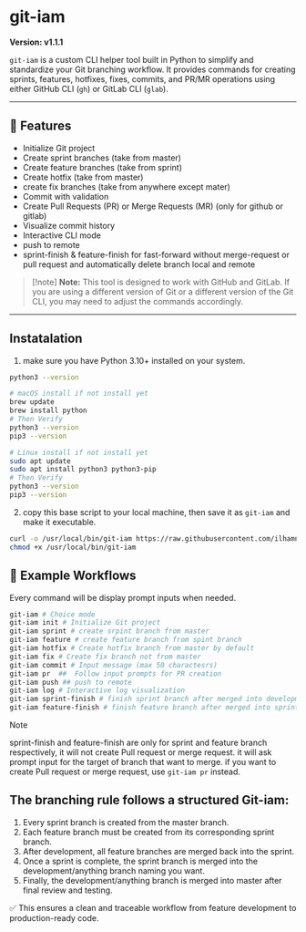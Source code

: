 # git-iam

**Version: v1.1.1**

`git-iam` is a custom CLI helper tool built in Python to simplify and standardize your Git branching workflow. It provides commands for creating sprints, features, hotfixes, fixes, commits, and PR/MR operations using either GitHub CLI (`gh`) or GitLab CLI (`glab`).

---

## 🚀 Features

- Initialize Git project
- Create sprint branches (take from master)
- Create feature branches (take from sprint)
- Create hotfix (take from master)
- create fix branches (take from anywhere except mater)
- Commit with validation
- Create Pull Requests (PR) or Merge Requests (MR) (only for github or gitlab)
- Visualize commit history
- Interactive CLI mode
- push to remote
- sprint-finish & feature-finish for fast-forward without merge-request or pull request and automatically delete branch local and remote

> [!note] **Note:** This tool is designed to work with GitHub and GitLab. If you are using a different version of Git or a different version of the Git CLI, you may need to adjust the commands accordingly.

---

## Instatalation

1. make sure you have Python 3.10+ installed on your system.

```bash
python3 --version

# macOS install if not install yet
brew update
brew install python
# Then Verify
python3 --version
pip3 --version

# Linux install if not install yet
sudo apt update
sudo apt install python3 python3-pip
# Then Verify
python3 --version
pip3 --version
```

2. copy this base script to your local machine, then save it as `git-iam` and make it executable.

```bash
curl -o /usr/local/bin/git-iam https://raw.githubusercontent.com/ilhamnoerr95/git-iam/master/git-iam
chmod +x /usr/local/bin/git-iam
```

## 📘 Example Workflows

Every command will be display prompt inputs when needed.

```bash
git-iam # Choice mode
git-iam init # Initialize Git project
git-iam sprint # create srpint branch from master
git-iam feature # create feature branch from spint branch
git-iam hotfix # Create hotfix branch from master by default
git-iam fix # Create fix branch not from master
git-iam commit # Input message (max 50 charactesrs)
git-iam pr  ##  Follow input prompts for PR creation
git-iam push ## push to remote
git-iam log # Interactive log visualization
git-iam sprint-finish # finish sprint branch after merged into development, fast-forward to development without Pull request or merge request
git-iam feature-finish # finish feature branch after merged into sprint, fast-forward to sprint without Pull request or merge request
```

> [!note]
> sprint-finish and feature-finish are only for sprint and feature branch respectively, it will not create Pull request or merge request.
> it will ask prompt input for the target of branch that want to merge.
> if you want to create Pull request or merge request, use `git-iam pr` instead.

## The branching rule follows a structured Git-iam:

1. Every sprint branch is created from the master branch.
2. Each feature branch must be created from its corresponding sprint branch.
3. After development, all feature branches are merged back into the sprint.
4. Once a sprint is complete, the sprint branch is merged into the development/anything branch naming you want.
5. Finally, the development/anything branch is merged into master after final review and testing.

✅ This ensures a clean and traceable workflow from feature development to production-ready code.
